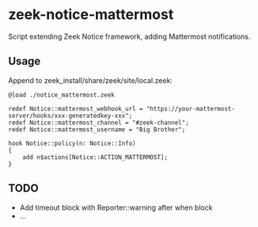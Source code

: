 # zeek-notice-mattermost
Script extending Zeek Notice framework, adding Mattermost notifications.

## Usage
Append to zeek_install/share/zeek/site/local.zeek:
```
@load ./notice_mattermost.zeek

redef Notice::mattermost_webhook_url = "https://your-mattermost-server/hooks/xxx-generatedkey-xxx";
redef Notice::mattermost_channel = "#zeek-channel";
redef Notice::mattermost_username = "Big Brother";

hook Notice::policy(n: Notice::Info)
{
    add n$actions[Notice::ACTION_MATTERMOST];
}
```
## TODO
- Add timeout block with Reporter::warning after when block  
- ...
